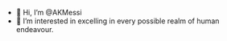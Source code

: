 - 👋 Hi, I’m @AKMessi
- 👀 I’m interested in excelling in every possible realm of human endeavour.

<!---
AKMessi/AKMessi is a ✨ special ✨ repository because its `README.md` (this file) appears on your GitHub profile.
You can click the Preview link to take a look at your changes.
--->

